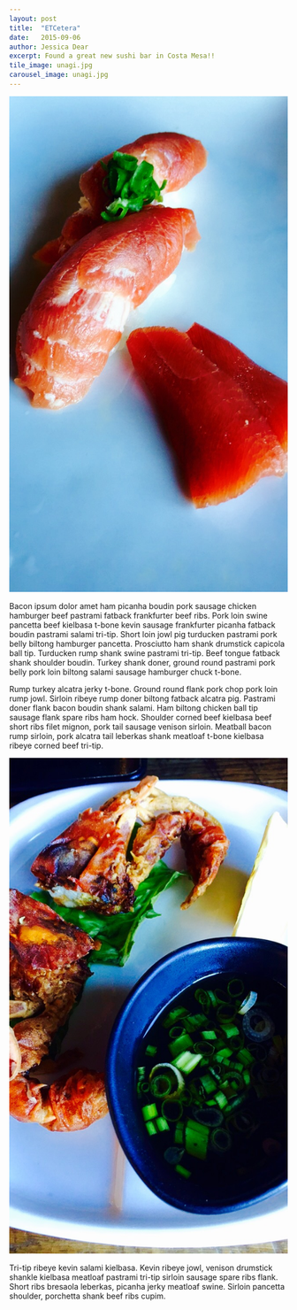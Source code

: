 ```yaml
---
layout: post
title:  "ETCetera"
date:   2015-09-06
author: Jessica Dear
excerpt: Found a great new sushi bar in Costa Mesa!!
tile_image: unagi.jpg
carousel_image: unagi.jpg
---
```



![bluefin](/images/bluefin.jpg)

Bacon ipsum dolor amet ham picanha boudin pork sausage chicken hamburger beef pastrami fatback frankfurter beef ribs. Pork loin swine pancetta beef kielbasa t-bone kevin sausage frankfurter picanha fatback boudin pastrami salami tri-tip. Short loin jowl pig turducken pastrami pork belly biltong hamburger pancetta. Prosciutto ham shank drumstick capicola ball tip. Turducken rump shank swine pastrami tri-tip. Beef tongue fatback shank shoulder boudin. Turkey shank doner, ground round pastrami pork belly pork loin biltong salami sausage hamburger chuck t-bone.

Rump turkey alcatra jerky t-bone. Ground round flank pork chop pork loin rump jowl. Sirloin ribeye rump doner biltong fatback alcatra pig. Pastrami doner flank bacon boudin shank salami. Ham biltong chicken ball tip sausage flank spare ribs ham hock. Shoulder corned beef kielbasa beef short ribs filet mignon, pork tail sausage venison sirloin. Meatball bacon rump sirloin, pork alcatra tail leberkas shank meatloaf t-bone kielbasa ribeye corned beef tri-tip.

![crab](/images/crab.jpg)

Tri-tip ribeye kevin salami kielbasa. Kevin ribeye jowl, venison drumstick shankle kielbasa meatloaf pastrami tri-tip sirloin sausage spare ribs flank. Short ribs bresaola leberkas, picanha jerky meatloaf swine. Sirloin pancetta shoulder, porchetta shank beef ribs cupim.

